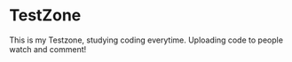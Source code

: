 # TestZone
This is my Testzone, studying coding everytime.
Uploading code to people watch and comment!


